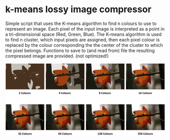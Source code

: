 # k-means lossy image compressor
Simple script that uses the K-means algorithm to find n colours to use to represent an image.
Each pixel of the input image is interpreted as a point in a tri-dimensional space (Red, Green, Blue). The K-means algorithm is used to find n cluster, which input pixels are assigned, then each pixel colour is replaced by the colour corresponding the the center of the cluster to which the pixel belongs.
Functions to save to (and read from) file the resulting compressed image are provided. (not optimized!)

<img src="example.png" width="1000">
